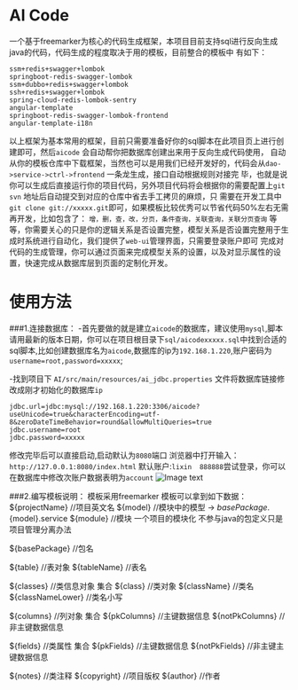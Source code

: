 # AI Code
一个基于freemarker为核心的代码生成框架，本项目目前支持sql进行反向生成java的代码，代码生成的程度取决于用的模板，目前整合的模板中
有如下：
```
ssm+redis+swagger+lombok
springboot-redis-swagger-lombok
ssm+dubbo+redis+swagger+lombok
ssh+redis+swagger+lombok
spring-cloud-redis-lombok-sentry
angular-template
springboot-redis-swagger-lombok-frontend
angular-template-i18n
```
以上框架为基本常用的框架，目前只需要准备好你的sql脚本在此项目页上进行创建即可，然后``aicode`` 会自动帮你把数据库创建出来用于反向生成代码使用，
自动从你的模板仓库中下载框架，当然也可以是用我们已经开发好的，代码会从``dao->service->ctrl->frontend`` 一条龙生成，接口自动根据规则对接完
毕，也就是说你可以生成后直接运行你的项目代码，另外项目代码将会根据你的需要配置上``git svn`` 地址后自动提交到对应的仓库中省去手工拷贝的麻烦，只
需要在开发工具中 ``git clone git://xxxxx.git``即可，如果模板比较优秀可以节省代码50%左右无需再开发，比如包含了：
``增，删，查，改，分页，条件查询，关联查询，关联分页查询``
等等，你需要关心的只是你的逻辑关系是否设置完整，模型关系是否设置完整用于生成时系统进行自动化，我们提供了``web-ui``管理界面，只需要登录账户即可
完成对代码的生成管理，你可以通过页面来完成模型关系的设置，以及对显示属性的设置，快速完成从数据库层到页面的定制化开发。

# 使用方法
###1.连接数据库：
-首先要做的就是建立``aicode``的数据库，建议使用``mysql``,脚本请用最新的版本日期，你可以在项目根目录下``sql/aicodexxxxx.sql``中找到合适的
sql脚本,比如创建数据库名为``aicode``,数据库的ip为``192.168.1.220``,账户密码为``username=root,password=xxxxx``;

-找到项目下 ``AI/src/main/resources/ai_jdbc.properties`` 文件将数据库链接修改成刚才初始化的数据库``ip``
```
jdbc.url=jdbc:mysql://192.168.1.220:3306/aicode?useUnicode=true&characterEncoding=utf-8&zeroDateTimeBehavior=round&allowMultiQueries=true
jdbc.username=root
jdbc.password=xxxxx
```

修改完毕后可以直接启动,启动默认为``8080``端口
浏览器中打开输入：``http://127.0.0.1:8080/index.html``
默认账户:``lixin  888888``尝试登录，你可以在数据库中修改次账户数据表明为``account``
![Image text](https://gitee.com/helixin/AI-Code/raw/feature/displayAndRelation/images/index.png)


###2.编写模板说明：
模板采用freemarker 
模板可以拿到如下数据：
${projectName} //项目英文名
${model}   //模块中的模型 -> ${basePackage}.${model}.service
${module} //模块 一个项目的模块化 不参与java的包定义只是项目管理分离办法

${basePackage}  //包名

${table}  //表对象
${tableName}  //表名

${classes}  //类信息对象  集合
${class}  //类对象
${className}  //类名
${classNameLower}  //类名小写

${columns}  //列对象  集合
${pkColumns}  //主键数据信息
${notPkColumns}  //非主键数据信息


${fields}  //类属性  集合
${pkFields}  //主键数据信息
${notPkFields}  //非主键主键数据信息

${notes}  //类注释
${copyright}  //项目版权
${author}  //作者
